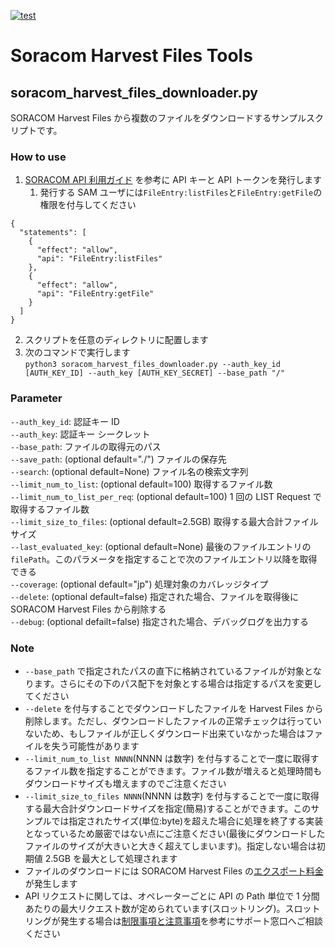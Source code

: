 [![test](https://github.com/soracom-labs/soracom-harvest-files-tools/workflows/test/badge.svg)](https://github.com/soracom-labs/soracom-harvest-files-tools/actions/workflows/test.yml)

# Soracom Harvest Files Tools

## soracom_harvest_files_downloader.py

SORACOM Harvest Files から複数のファイルをダウンロードするサンプルスクリプトです。

### How to use

1. [SORACOM API 利用ガイド](https://users.soracom.io/ja-jp/tools/api/) を参考に API キーと API トークンを発行します
   1. 発行する SAM ユーザには`FileEntry:listFiles`と`FileEntry:getFile`の権限を付与してください

```
{
  "statements": [
    {
      "effect": "allow",
      "api": "FileEntry:listFiles"
    },
    {
      "effect": "allow",
      "api": "FileEntry:getFile"
    }
  ]
}
```

2. スクリプトを任意のディレクトリに配置します
3. 次のコマンドで実行します  
   `python3 soracom_harvest_files_downloader.py --auth_key_id [AUTH_KEY_ID] --auth_key [AUTH_KEY_SECRET] --base_path "/"`

### Parameter

`--auth_key_id`: 認証キー ID  
`--auth_key`: 認証キー シークレット  
`--base_path`: ファイルの取得元のパス  
`--save_path`: (optional default="./") ファイルの保存先  
`--search`: (optional default=None) ファイル名の検索文字列  
`--limit_num_to_list`: (optional default=100) 取得するファイル数  
`--limit_num_to_list_per_req`: (optional default=100) 1 回の LIST Request で取得するファイル数  
`--limit_size_to_files`: (optional default=2.5GB) 取得する最大合計ファイルサイズ  
`--last_evaluated_key`: (optional default=None) 最後のファイルエントリの`filePath`。このパラメータを指定することで次のファイルエントリ以降を取得できる  
`--coverage`: (optional default="jp") 処理対象のカバレッジタイプ  
`--delete`: (optional default=false) 指定された場合、ファイルを取得後に SORACOM Harvest Files から削除する  
`--debug`: (optional defailt=false) 指定された場合、デバッグログを出力する

### Note

- `--base_path` で指定されたパスの直下に格納されているファイルが対象となります。さらにその下のパス配下を対象とする場合は指定するパスを変更してください
- `--delete` を付与することでダウンロードしたファイルを Harvest Files から削除します。ただし、ダウンロードしたファイルの正常チェックは行っていないため、もしファイルが正しくダウンロード出来ていなかった場合はファイルを失う可能性があります
- `--limit_num_to_list NNNN`(NNNN は数字) を付与することで一度に取得するファイル数を指定することができます。ファイル数が増えると処理時間もダウンロードサイズも増えますのでご注意ください
- `--limit_size_to_files NNNN`(NNNN は数字) を付与することで一度に取得する最大合計ダウンロードサイズを指定(簡易)することができます。このサンプルでは指定されたサイズ(単位:byte)を超えた場合に処理を終了する実装となっているため厳密ではない点にご注意ください(最後にダウンロードしたファイルのサイズが大きいと大きく超えてしまいます)。指定しない場合は初期値 2.5GB を最大として処理されます
- ファイルのダウンロードには SORACOM Harvest Files の[エクスポート料金](https://soracom.jp/services/harvest/price/)が発生します
- API リクエストに関しては、オペレーターごとに API の Path 単位で 1 分間あたりの最大リクエスト数が定められています(スロットリング)。スロットリングが発生する場合は[制限事項と注意事項](https://users.soracom.io/ja-jp/tools/api/limitations/)を参考にサポート窓口へご相談ください
